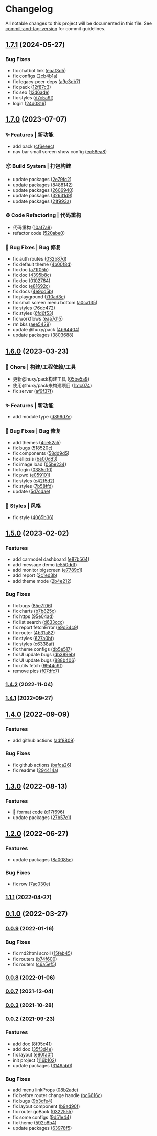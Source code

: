 # Changelog

All notable changes to this project will be documented in this file. See [commit-and-tag-version](https://github.com/absolute-version/commit-and-tag-version) for commit guidelines.

## [1.7.1](https://github.com/ahyiru/web-design/compare/v1.7.0...v1.7.1) (2024-05-27)


### Bug Fixes

* fix chatbot link ([eaaf3d5](https://github.com/ahyiru/web-design/commit/eaaf3d5df83a74ae5100d3f502ef11cf6565ccf6))
* fix configs ([2cb4b1a](https://github.com/ahyiru/web-design/commit/2cb4b1a313086866d72e2ac0e7e584a480b32c2c))
* fix legacy-peer-deps ([a9c3db7](https://github.com/ahyiru/web-design/commit/a9c3db7173211a8fab82a4f17f5b96ecc60d01f1))
* fix pack ([12f87c3](https://github.com/ahyiru/web-design/commit/12f87c389fd6ad1cc0abb9aea6ee752a87f08d2f))
* fix seo ([13d6ade](https://github.com/ahyiru/web-design/commit/13d6adead8ce2fd86b4357bcf6ad8f2b7261ae41))
* fix styles ([d7c5a9f](https://github.com/ahyiru/web-design/commit/d7c5a9f20307b802c754ee702db96adbb03b2232))
* login ([24d0816](https://github.com/ahyiru/web-design/commit/24d0816b5bb9fdf3df9b3d6a393c7dae19cd51d6))

## [1.7.0](https://github.com/ahyiru/web-design/compare/v1.6.0...v1.7.0) (2023-07-07)


### ✨ Features | 新功能

* add pack ([cf6eeec](https://github.com/ahyiru/web-design/commit/cf6eeecfceb777754ab4917c9186b47c7e7d25c0))
* nav bar small screen show config ([ec58ea8](https://github.com/ahyiru/web-design/commit/ec58ea8c3f6edaf0066ca8d9a1cee4ac010a395d))


### 📦‍ Build System | 打包构建

* update packages ([2e79fc2](https://github.com/ahyiru/web-design/commit/2e79fc212366749da63f8f16b6d354be3d5ab697))
* update packages ([8488142](https://github.com/ahyiru/web-design/commit/84881425393d8ed9dae119ab89951583ec6efd30))
* update packages ([2606940](https://github.com/ahyiru/web-design/commit/2606940795431aa74ba4d8490ecf4fa0e946caf8))
* update packages ([32631d9](https://github.com/ahyiru/web-design/commit/32631d92ec6eec9c5e7991299664e6b25bd40561))
* update packages ([21f993a](https://github.com/ahyiru/web-design/commit/21f993a18a06aceec490031f00d2f561890526c6))


### ♻️ Code Refactoring | 代码重构

* 代码重构 ([10af7a8](https://github.com/ahyiru/web-design/commit/10af7a891b7c932ec3f61dc1954c40b4fef911ce))
* refactor code ([520abe0](https://github.com/ahyiru/web-design/commit/520abe09569c7c569fe74cbb1295313789d32bf6))


### 🐛 Bug Fixes | Bug 修复

* fix auth routes ([032b87d](https://github.com/ahyiru/web-design/commit/032b87d248fa615c4b5b96f3e9d747b1a80381ce))
* fix default theme ([4b00f8d](https://github.com/ahyiru/web-design/commit/4b00f8d126c5fe313adfd993786b3e17c39d0097))
* fix doc ([a71f05b](https://github.com/ahyiru/web-design/commit/a71f05bec7c0e995857aa74b95002db2a703c323))
* fix doc ([4395b8c](https://github.com/ahyiru/web-design/commit/4395b8c52a22e3d8eb47b72781e2be55ac284fa2))
* fix doc ([0102764](https://github.com/ahyiru/web-design/commit/01027642098347b6f2c6156808c6e3734bc4a593))
* fix doc ([e81692c](https://github.com/ahyiru/web-design/commit/e81692cdb546a0f419e93ea1de490c24456f928b))
* fix docs ([4e9cd5b](https://github.com/ahyiru/web-design/commit/4e9cd5b0943f5c9c8a99271bb48275b49443df98))
* fix playground ([7f0ad3e](https://github.com/ahyiru/web-design/commit/7f0ad3e04b566f5467678552fc5f3cb172a1ebfb))
* fix small screen menu bottom ([a0ca135](https://github.com/ahyiru/web-design/commit/a0ca1357860c9e295c7ad083d021091542041922))
* fix styles ([76dc472](https://github.com/ahyiru/web-design/commit/76dc472c4d01f5ecdfd44a0036c38eefb7199692))
* fix styles ([6fd6f53](https://github.com/ahyiru/web-design/commit/6fd6f532e17c9cbe31af54076b55fcb62941ea18))
* fix workflows ([eaa7d15](https://github.com/ahyiru/web-design/commit/eaa7d15e654efa5b50ac8101becd3e3bd1151a17))
* rm bks ([aee5429](https://github.com/ahyiru/web-design/commit/aee54298e202e0addd1680a068fbc003fb176269))
* update @huxy/pack ([4b64404](https://github.com/ahyiru/web-design/commit/4b644044de0f1e1f71aa55c8d99f239cab1d3939))
* update packages ([3803688](https://github.com/ahyiru/web-design/commit/38036887ecc37c1306cf243bbcca6c9bd3fbcf9d))

## [1.6.0](https://github.com/ahyiru/web-design/compare/v1.5.0...v1.6.0) (2023-03-23)


### 🚀 Chore | 构建/工程依赖/工具

* 更新@huxy/pack构建工具 ([05be5a9](https://github.com/ahyiru/web-design/commit/05be5a91e319341f0fab549a16afbbf9aaf39962))
* 使用@huxy/pack来构建项目 ([1b1c074](https://github.com/ahyiru/web-design/commit/1b1c0742377e6c323505231443097e8afff35a90))
* fix server ([af9f37f](https://github.com/ahyiru/web-design/commit/af9f37f008dcb501aeb4c0a53b063a76b64223a2))


### ✨ Features | 新功能

* add module type ([d899d7e](https://github.com/ahyiru/web-design/commit/d899d7eb21d71be4417a5338f775ff7be9356472))


### 🐛 Bug Fixes | Bug 修复

* add themes ([4ce52a5](https://github.com/ahyiru/web-design/commit/4ce52a56686ad31f927a0b9c4cb0c9d0883e6b8d))
* fix bugs ([518520c](https://github.com/ahyiru/web-design/commit/518520c75511d5ab6486d7e64af523a095bd0d49))
* fix components ([58dd9d5](https://github.com/ahyiru/web-design/commit/58dd9d5741d72a660739b063e4757dbffbfe51bd))
* fix ellipsis ([be00dd3](https://github.com/ahyiru/web-design/commit/be00dd3a44c98c5bfa271bb5e5542dd2834e549a))
* fix image load ([05be234](https://github.com/ahyiru/web-design/commit/05be2345dc3bd18aa86aabd083af2fe175dd2d85))
* fix login ([0385d10](https://github.com/ahyiru/web-design/commit/0385d10071f5b70da00e3d62c08b7a8f01152c29))
* fix pwd ([e059101](https://github.com/ahyiru/web-design/commit/e05910146250b0f930232c6ea87927508af1a805))
* fix styles ([c42f5d2](https://github.com/ahyiru/web-design/commit/c42f5d20c764871dbeb992bc3e3f47560e492cc6))
* fix styles ([7b58ffd](https://github.com/ahyiru/web-design/commit/7b58ffde18a50b64c0935d82a53f99a071c3a2a4))
* update ([5d7cdae](https://github.com/ahyiru/web-design/commit/5d7cdaea0ce229a9cc12126907bf82b64c722ada))


### 💄 Styles | 风格

* fix style ([4065b36](https://github.com/ahyiru/web-design/commit/4065b3633a9051aaf6fa380d53d307c7a7f55407))

## [1.5.0](https://github.com/ahyiru/web-design/compare/v1.4.2...v1.5.0) (2023-02-02)


### Features

* add carmodel dashboard ([e87b564](https://github.com/ahyiru/web-design/commit/e87b56469c487122bbc9eb5b236a4d7929f87b94))
* add message demo ([e550ddf](https://github.com/ahyiru/web-design/commit/e550ddfd49eb4384694b5bef340e1d47aee1b366))
* add monitor bigscreen ([e7789c1](https://github.com/ahyiru/web-design/commit/e7789c155775dae75039ff7409bb304c9bfe75dc))
* add report ([2c1ed3b](https://github.com/ahyiru/web-design/commit/2c1ed3ba125ceda3411f77d39eb37a4aa925ba88))
* add theme mode ([2b4e212](https://github.com/ahyiru/web-design/commit/2b4e21279e6087c6781c1ab398793d0a0e19650a))


### Bug Fixes

* fix bugs ([85e7f06](https://github.com/ahyiru/web-design/commit/85e7f066e09a59e7f690e451fe4a034ec1d604c7))
* fix charts ([b7b825c](https://github.com/ahyiru/web-design/commit/b7b825c67e39ca3c17e46651a4966d398ef779a8))
* fix https ([95e04ad](https://github.com/ahyiru/web-design/commit/95e04ada4407694a10881f43498326e19fa999b5))
* fix list search ([d633ccc](https://github.com/ahyiru/web-design/commit/d633ccc7683d0b58c6d14b37f882fcefaf1ceb7f))
* fix report fetchError ([e9d34c9](https://github.com/ahyiru/web-design/commit/e9d34c9d7f684cd6a99f9dfa935f4fbea040bcd1))
* fix router ([4b31a82](https://github.com/ahyiru/web-design/commit/4b31a82a5db10dba3e20fd7cc55fb6cb461ca795))
* fix styles ([627a0bf](https://github.com/ahyiru/web-design/commit/627a0bfc74c97a480e9940142cd9c1a6077cfa60))
* fix styles ([c6338af](https://github.com/ahyiru/web-design/commit/c6338af1d2bb269d884ed86fc6a8e3e46e5314c7))
* fix theme configs ([db5e517](https://github.com/ahyiru/web-design/commit/db5e517c1086d745773b81b831c7d8d4c9bae572))
* fix UI update bugs ([db389eb](https://github.com/ahyiru/web-design/commit/db389ebb4e596f45ab3139479b8884ef83cb5b87))
* fix UI update bugs ([888b406](https://github.com/ahyiru/web-design/commit/888b4066889987509e620cc57e2c5e385085b2ac))
* fix utils fetch ([9944c9f](https://github.com/ahyiru/web-design/commit/9944c9f68da2741063112422e94924e90691df98))
* remove pics ([f07dfc7](https://github.com/ahyiru/web-design/commit/f07dfc7dd95356755f61fbd9a866004e1294a4fa))

### [1.4.2](https://github.com/ahyiru/web-design/compare/v1.4.1...v1.4.2) (2022-11-04)

### [1.4.1](https://github.com/ahyiru/web-design/compare/v1.4.0...v1.4.1) (2022-09-27)

## [1.4.0](https://github.com/ahyiru/web-design/compare/v1.3.0...v1.4.0) (2022-09-09)


### Features

* add github actions ([adf8809](https://github.com/ahyiru/web-design/commit/adf880948f01016e580ebca059824df5194cc99a))


### Bug Fixes

* fix github actions ([bafca26](https://github.com/ahyiru/web-design/commit/bafca2633814d11846a8d1d643b3f395d809c686))
* fix readme ([294414a](https://github.com/ahyiru/web-design/commit/294414ae01a16ef08b6fda959f9e68f1aa670807))

## [1.3.0](https://github.com/ahyiru/web-design/compare/v1.2.0...v1.3.0) (2022-08-13)


### Features

* :art: format code ([d17f696](https://github.com/ahyiru/web-design/commit/d17f69610f42fa70323c0038777082a1747ddd26))
* update packages ([27b57c1](https://github.com/ahyiru/web-design/commit/27b57c13faaec818c70b19203cb20c24b85704a0))

## [1.2.0](https://github.com/ahyiru/web-design/compare/v1.1.1...v1.2.0) (2022-06-27)


### Features

* update packages ([8a0085e](https://github.com/ahyiru/web-design/commit/8a0085ea479bd401ba69f4dd3b0018d121b4dada))


### Bug Fixes

* fix row ([7ac030e](https://github.com/ahyiru/web-design/commit/7ac030e04452288daacc73a07125ba20bbbf22ea))

### [1.1.1](https://github.com/ahyiru/web-design/compare/v0.1.0...v1.1.1) (2022-04-27)

## [0.1.0](https://github.com/ahyiru/web-design/compare/v0.0.9...v0.1.0) (2022-03-27)

### [0.0.9](https://github.com/ahyiru/web-design/compare/v0.0.8...v0.0.9) (2022-01-16)


### Bug Fixes

* fix md2html scroll ([15feb45](https://github.com/ahyiru/web-design/commit/15feb4502eb4715746c5c6db7803b73586a81afc))
* fix routers ([b74f600](https://github.com/ahyiru/web-design/commit/b74f60065a0e1b0d69a013924c64dc73b24bba03))
* fix routers ([c6a5ef5](https://github.com/ahyiru/web-design/commit/c6a5ef5b04979e06023f23e17cfc9af5be119127))

### [0.0.8](https://github.com/ahyiru/web-design/compare/v0.0.7...v0.0.8) (2022-01-06)

### [0.0.7](https://github.com/ahyiru/web-design/compare/v0.0.3...v0.0.7) (2021-12-04)

### [0.0.3](https://github.com/ahyiru/web-design/compare/v0.0.2...v0.0.3) (2021-10-28)

### 0.0.2 (2021-09-23)


### Features

* add doc ([8f95c41](https://github.com/ahyiru/web-design/commit/8f95c411a846256530ec0883af17300ba548a3e7))
* add doc ([35f3d4e](https://github.com/ahyiru/web-design/commit/35f3d4e43759e380dd4872cf367354dc077d6dd2))
* fix layout ([e80fa0f](https://github.com/ahyiru/web-design/commit/e80fa0f91dce4bde7acae564090612569f7cfa92))
* init project ([116b102](https://github.com/ahyiru/web-design/commit/116b102c279250383d1c1e36831f8e997d8d2351))
* update packages ([3149ab0](https://github.com/ahyiru/web-design/commit/3149ab0bf14ce9d041c317be0548eef5fb2d01e8))


### Bug Fixes

* add menu linkProps ([08b2ade](https://github.com/ahyiru/web-design/commit/08b2ade892000f6727181fe9302020965ee1711a))
* fix before router change handle ([bc6616c](https://github.com/ahyiru/web-design/commit/bc6616cb23a55a66d5be3d7f575537749de91502))
* fix bugs ([9b3dfe4](https://github.com/ahyiru/web-design/commit/9b3dfe44634ca2e706dd0061a0879fc40cdbc290))
* fix layout component ([b9ad90f](https://github.com/ahyiru/web-design/commit/b9ad90f7d34663a762c5c0e5f6f148cbc7ccf64e))
* fix router goBack ([0322555](https://github.com/ahyiru/web-design/commit/0322555422a0a544c46d70aec82626137175ab83))
* fix some configs ([9d51e44](https://github.com/ahyiru/web-design/commit/9d51e441061076b991f1ae8d4792f2d4a50797d8))
* fix theme ([592b8b4](https://github.com/ahyiru/web-design/commit/592b8b4fc76678372fe41185a76a1ad39d10128c))
* update packages ([63978f5](https://github.com/ahyiru/web-design/commit/63978f540d839acdbd1c1f413e16bde1cc51e619))
